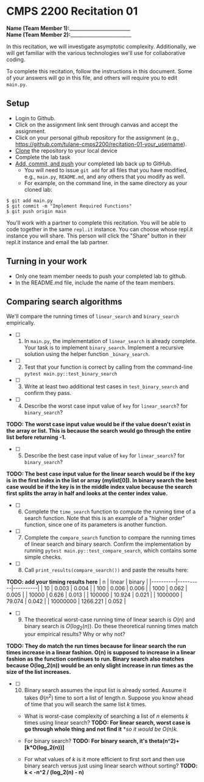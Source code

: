# CMPS 2200  Recitation 01

**Name (Team Member 1):**_________________________  
**Name (Team Member 2):**_________________________

In this recitation, we will investigate asymptotic complexity. Additionally, we will get familiar with the various technologies we'll use for collaborative coding.

To complete this recitation, follow the instructions in this document. Some of your answers will go in this file, and others will require you to edit `main.py`.


## Setup
- Login to Github.
- Click on the assignment link sent through canvas and accept the assignment.
- Click on your personal github repository for the assignment (e.g., https://github.com/tulane-cmps2200/recitation-01-your_username).
- [Clone](https://docs.github.com/en/github/creating-cloning-and-archiving-repositories/cloning-a-repository-from-github/cloning-a-repository) the repository to your local device
- Complete the lab task
- [Add, commit, and push](https://docs.github.com/en/github/managing-files-in-a-repository/managing-files-using-the-command-line/adding-a-file-to-a-repository-using-the-command-line) your completed lab back up to GitHub.
  - You will need to issue `git add` for all files that you have modified, e.g., `main.py`, `README.md`, and any others that you modify as well.
  - For example, on the command line, in the same directory as your cloned lab:
```
$ git add main.py
$ git commit -m "Implement Required Functions"
$ git push origin main
```

You'll work with a partner to complete this recitation. You will be able to code together in the same `repl.it` instance. You can choose whose repl.it instance you will share. This person will click the "Share" button in their repl.it instance and email the lab partner.

## Turning in your work
- Only one team member needs to push your completed lab to github.
- In the README.md file, include the name of the team members.


## Comparing search algorithms

We'll compare the running times of `linear_search` and `binary_search` empirically.

- [ ] 1. In `main.py`, the implementation of `linear_search` is already complete. Your task is to implement `binary_search`. Implement a recursive solution using the helper function `_binary_search`.

- [ ] 2. Test that your function is correct by calling from the command-line `pytest main.py::test_binary_search`

- [ ] 3. Write at least two additional test cases in `test_binary_search` and confirm they pass.

- [ ] 4. Describe the worst case input value of `key` for `linear_search`? for `binary_search`?


**TODO: The worst case input value would be if the value doesn't exist in the**
**array or list. This is because the search would go through the entire list**
**before returning -1.**

- [ ] 5. Describe the best case input value of `key` for `linear_search`? for `binary_search`?

**TODO: The best case input value for the linear search would be if the key is**
**in the first index in the list or array (mylist[0]). In binary search the**
**best case would be if the key is in the middle index value because the search**
**first splits the array in half and looks at the center index value.**

- [ ] 6. Complete the `time_search` function to compute the running time of a search function. Note that this is an example of a "higher order" function, since one of its parameters is another function.

- [ ] 7. Complete the `compare_search` function to compare the running times of linear search and binary search. Confirm the implementation by running `pytest main.py::test_compare_search`, which contains some simple checks.

- [ ] 8. Call `print_results(compare_search())` and paste the results here:

**TODO: add your timing results here**
|        n |   linear |   binary |
|----------|----------|----------|
|       10 |    0.003 |    0.004 |
|      100 |    0.006 |    0.006 |
|     1000 |    0.062 |    0.005 |
|    10000 |    0.626 |    0.013 |
|   100000 |   10.924 |    0.021 |
|  1000000 |   79.074 |    0.042 |
| 10000000 | 1266.221 |    0.052 |


- [ ] 9. The theoretical worst-case running time of linear search is $O(n)$ and binary search is $O(log_2(n))$. Do these theoretical running times match your empirical results? Why or why not?

**TODO: They do match the run times because for linear search the run times increase in a linear fashion. O(n) is supposed**
**to increase in a linear fashion as the function continues to run. Binary search also matches because O(log_2(n)) would be**
**an only slight increase in run times as the size of the list increases.**

- [ ] 10. Binary search assumes the input list is already sorted. Assume it takes $\Theta(n^2)$ time to sort a list of length $n$. Suppose you know ahead of time that you will search the same list $k$ times.
  + What is worst-case complexity of searching a list of $n$ elements $k$ times using linear search?
  **TODO: For linear search, worst case is go through whole thing and not find it**
  **so it would be O(n)*k.**

  + For binary search? **TODO: For binary search, it's theta(n^2)+[k*O(log_2(n))]**
  + For what values of $k$ is it more efficient to first sort and then use binary search versus just using linear search without sorting? **TODO: k < -n^2 / (log_2(n) - n)**

